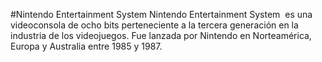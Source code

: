 #Nintendo  Entertainment System
Nintendo Entertainment System ​ es una videoconsola de ocho bits perteneciente a la tercera generación en la industria de los videojuegos. Fue lanzada por Nintendo en Norteamérica, Europa y Australia entre 1985 y 1987.